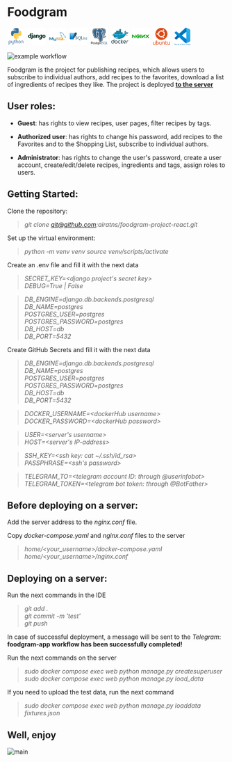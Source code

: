 # Foodgram

<img src="https://github.com/devicons/devicon/blob/master/icons/python/python-original-wordmark.svg" title="HTML5" alt="HTML" width="40" height="40"/>&nbsp;
<img src="https://github.com/devicons/devicon/blob/master/icons/django/django-plain-wordmark.svg" title="HTML5" alt="HTML" width="40" height="40"/>&nbsp;
<img src="https://github.com/devicons/devicon/blob/master/icons/mysql/mysql-original-wordmark.svg" title="HTML5" alt="HTML" width="40" height="40"/>&nbsp;
<img src="https://github.com/devicons/devicon/blob/master/icons/sqlite/sqlite-original-wordmark.svg" title="HTML5" alt="HTML" width="40" height="40"/>&nbsp;
<img src="https://github.com/devicons/devicon/blob/master/icons/postgresql/postgresql-original-wordmark.svg" title="HTML5" alt="HTML" width="40" height="40"/>&nbsp;
<img src="https://github.com/devicons/devicon/blob/master/icons/docker/docker-original-wordmark.svg" title="HTML5" alt="HTML" width="40" height="40"/>&nbsp;
<img src="https://github.com/devicons/devicon/blob/master/icons/nginx/nginx-original.svg" title="HTML5" alt="HTML" width="40" height="40"/>&nbsp;
<img src="https://github.com/devicons/devicon/blob/master/icons/ubuntu/ubuntu-plain-wordmark.svg" title="HTML5" alt="HTML" width="40" height="40"/>&nbsp;
<img src="https://github.com/devicons/devicon/blob/master/icons/vscode/vscode-original-wordmark.svg" title="HTML5" alt="HTML" width="40" height="40"/>&nbsp;

![example workflow](https://github.com/airatns/foodgram-project-react/actions/workflows/main.yml/badge.svg)

Foodgram is the project for publishing recipes, which allows users to subscribe to individual authors, add recipes to the favorites, download a list of ingredients of recipes they like. The project is deployed **[to the server](http://46.18.107.21/recipes)**

## **User roles:**

* **Guest**: has rights to view recipes, user pages, filter recipes by tags.

* **Authorized user**: has rights to change his password, add recipes to the Favorites and to the Shopping List, subscribe to individual authors.

* **Administrator**: has rights to change the user's password, create a user account, create/edit/delete recipes, ingredients and tags, assign roles to users.

## **Getting Started:**

Clone the repository:

>*git clone git@github.com:airatns/foodgram-project-react.git*

Set up the virtual environment:

>*python -m venv venv*
>*source venv/scripts/activate*

Create an .env file and fill it with the next data

>*SECRET_KEY=<django project's secret key>* \
>*DEBUG=True | False*

>*DB_ENGINE=django.db.backends.postgresql* \
>*DB_NAME=postgres* \
>*POSTGRES_USER=postgres* \
>*POSTGRES_PASSWORD=postgres* \
>*DB_HOST=db* \
>*DB_PORT=5432*

Create GitHub Secrets and fill it with the next data

>*DB_ENGINE=django.db.backends.postgresql* \
>*DB_NAME=postgres* \
>*POSTGRES_USER=postgres* \
>*POSTGRES_PASSWORD=postgres* \
>*DB_HOST=db* \
>*DB_PORT=5432*

>*DOCKER_USERNAME=<dоckerHub username>* \
>*DOCKER_PASSWORD=<dоckerHub password>*

>*USER=<server's username>* \
>*HOST=<server's IP-address>*

>*SSH_KEY=<ssh key: cat ~/.ssh/id_rsa>* \
>*PASSPHRASE=<ssh's password>*

>*TELEGRAM_TO=<telegram account ID: through @userinfobot>* \
>*TELEGRAM_TOKEN=<telegram bot token: through @BotFather>*

## **Before deploying on a server:**

Add the server address to the *nginx.conf* file.

Copy *docker-compose.yaml* and *nginx.conf* files to the server

>*home/<your_username>/docker-compose.yaml* \
>*home/<your_username>/nginx.conf*

## **Deploying on a server:**

Run the next commands in the IDE

>*git add .* \
>*git commit -m 'test'* \
>*git push*

In case of successful deployment, a message will be sent to the *Telegram*: **foodgram-app workflow has been successfully completed!**

Run the next commands on the server

>*sudo docker compose exec web python manage.py createsuperuser* \
>*sudo docker compose exec web python manage.py load_data*

If you need to upload the test data, run the next command

>*sudo docker compose exec web python manage.py loaddata fixtures.json*

## **Well, enjoy**

![main](https://user-images.githubusercontent.com/96816183/194041831-e1ee55d9-7f47-4d74-ab02-d8bf0ef1c0dc.png)
